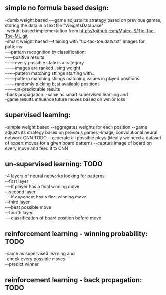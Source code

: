 
simple no formula based design:
-------------------------------
-dumb weight based
---game adjusts its strategy based on previous games, storing the data in a text file "WeightsDatabase"<br>
-weight based implementation from https://github.com/Mateo-S/Tic-Tac-Toe-ML.git<br>
-smart weight based
--training with "tic-tac-toe.data.txt" images for patterns<br>
---pattern recognition by classification:<br>
----positive results<br>
-----every possible state is a category<br>
-----images are ranked using weight<br>
-----pattern matching strings starting with..<br>
-----pattern matching strings matching values in played positions<br>
-----randomly picking best available positions<br>
-----un-predictable results<br> 
-back propagation:
-same as smart supervised learning and<br> 
-game results influence future moves based on win or loss<br>

supervised learning:
--------------------
-simple weight based
--aggregates weights for each position
--game adjusts its strategy based on previous games
-image, convolutional neural network CNN TODO
--generate all possible plays (ideally we need a dataset of expert moves for a given board pattern)
--capture image of board on every move and feed it to CNN 

un-supervised learning:  TODO
---------------------
-4 layers of neural networks looking for patterns<br>
--first layer<br>
---if player has a final winning move<br>
--second layer<br>
---if opponent has a final winning move<br>
--third layer<br>
---best possible move<br>
--fourth layer<br>
---classification of board position before move<br>

reinforcement learning - winning probability:  TODO
---------------------------------------------
-same as supervised learning and<br> 
-check every possible moves<br>
--predict winner<br>

reinforcement learning - back propagation:  TODO
------------------------------------------
